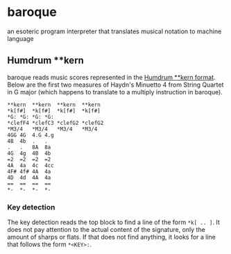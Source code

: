 # baroque
an esoteric program interpreter that translates musical notation to machine language

## Humdrum \*\*kern
baroque reads music scores represented in the [Humdrum \*\*kern format](http://www.music-cog.ohio-state.edu/Humdrum/representations/kern.html). Below are the first two measures of Haydn's Minuetto 4 from String Quartet in G major (which happens to translate to a multiply instruction in baroque).
```
**kern  **kern  **kern  **kern
*k[f#]  *k[f#]  *k[f#]  *k[f#]
*G: *G: *G: *G:
*clefF4 *clefC3 *clefG2 *clefG2
*M3/4   *M3/4   *M3/4   *M3/4
4GG 4G  4.G 4.g
4B  4b  .   .
.   .   8A  8a
4G  4g  4B  4b
=2  =2  =2  =2
4A  4a  4c  4cc
4F# 4f# 4A  4a
4D  4d  4A  4a
==  ==  ==  ==
*-  *-  *-  *-
```

### Key detection
The key detection reads the top block to find a line of the form `*k[ .. ]`. It does not pay attention to the actual content of the signature, only the amount of sharps or flats. If that does not find anything, it looks for a line that follows the form `*<KEY>:`.
